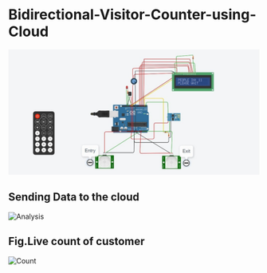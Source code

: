 # Bidirectional-Visitor-Counter-using-Cloud
![Circuit](output/1.jpg)
## Sending Data to the cloud
![Analysis](output/2.jpg)
## Fig.Live count of customer
![Count](output/3.jpg)
